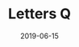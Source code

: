 ---
title: Letters Q
date: '2019-06-15'
thumb_image: images/mar-4yo/4-mar-q-letters.jpg
thumb_image_alt: Letters Q
image: images/mar-4yo/4-mar-q-letters.jpg
image_alt: Letters Q
template: project
---	